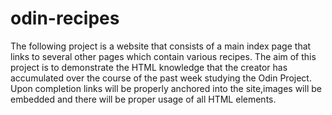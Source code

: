 # odin-recipes
The following project is a website that consists of a main index page that links to several other pages which contain various recipes. The aim of this project is to demonstrate the HTML knowledge that the creator has accumulated over the course of the past week studying the Odin Project. Upon completion links will be properly anchored into the site,images will be embedded and there will be proper usage of all HTML elements.